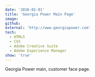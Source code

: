 ```yaml
---
date: '2016-01-01'
title: 'Georgia Power Main Page'
image: 
github: 
external: 'http://www.georgiapower.com'
tech:
  - HTML5
  - CSS
  - Adobe Creative Suite
  - Adobe Experience Manager
show: 'true'
---
```


Georgia Power main, customer face page. 
